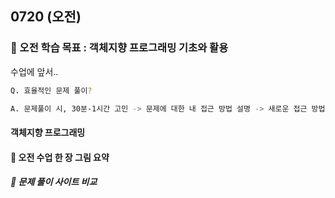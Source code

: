 ## 0720 (오전)

### 🎯 오전 학습 목표 : 객체지향 프로그래밍 기초와 활용



수업에 앞서..

```bash
Q. 효율적인 문제 풀이?

A. 문제풀이 시, 30분-1시간 고민 -> 문제에 대한 내 접근 방법 설명 -> 새로운 접근 방법 확인 후 재접근
```



#### 객체지향 프로그래밍







#### 📌 오전 수업 한 장 그림 요약





##### 📌 문제 풀이 사이트 비교
